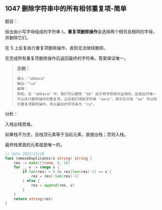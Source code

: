 ## 1047 删除字符串中的所有相邻重复项-简单

题目：

给出由小写字母组成的字符串 `S`，**重复项删除操作**会选择两个相邻且相同的字母，并删除它们。

在 S 上反复执行重复项删除操作，直到无法继续删除。

在完成所有重复项删除操作后返回最终的字符串。答案保证唯一。



> **示例：**
>
> ```
> 输入："abbaca"
> 输出："ca"
> 解释：
> 例如，在 "abbaca" 中，我们可以删除 "bb" 由于两字母相邻且相同，这是此时唯一可以执行删除操作的重复项。之后我们得到字符串 "aaca"，其中又只有 "aa" 可以执行重复项删除操作，所以最后的字符串为 "ca"。
> ```



分析：

入栈出栈思维。

如果栈不为空，且栈顶元素等于当前元素，直接出栈；否则入栈。

最终栈里面的元素就是唯一的。

```go
// date 2023/12/18
func removeDuplicates(s string) string {
    res := make([]rune, 0, 16)
    for _, v := range s {
        if len(res) > 0 && res[len(res)-1] == v {
            res = res[:len(res)-1]
        } else {
            res = append(res, v)
        }
    }
    return string(res)
}
```

